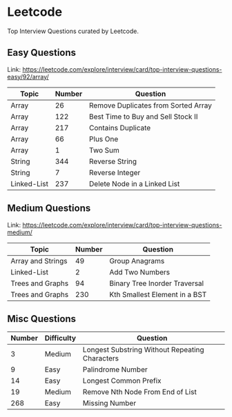 # Leetcode

Top Interview Questions curated by Leetcode.

## Easy Questions

Link: https://leetcode.com/explore/interview/card/top-interview-questions-easy/92/array/

Topic | Number | Question
---|---|---
Array | 26 | Remove Duplicates from Sorted Array
Array | 122 | Best Time to Buy and Sell Stock II
Array | 217 | Contains Duplicate
Array | 66 | Plus One
Array | 1 | Two Sum
String | 344 | Reverse String
String | 7 | Reverse Integer
Linked-List | 237 | Delete Node in a Linked List

## Medium Questions

Link: https://leetcode.com/explore/interview/card/top-interview-questions-medium/

Topic | Number | Question
---|---|---
Array and Strings | 49 | Group Anagrams
Linked-List | 2 | Add Two Numbers
Trees and Graphs | 94 | Binary Tree Inorder Traversal
Trees and Graphs | 230 | Kth Smallest Element in a BST

## Misc Questions

Number | Difficulty | Question
---|---|---
3 | Medium | Longest Substring Without Repeating Characters
9 | Easy | Palindrome Number
14 | Easy | Longest Common Prefix
19 | Medium | Remove Nth Node From End of List
268 | Easy | Missing Number